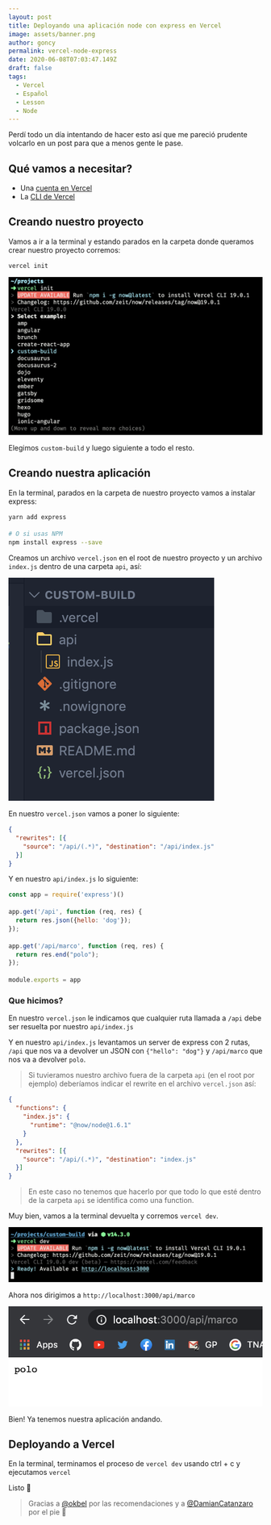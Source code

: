 ```yaml
---
layout: post
title: Deployando una aplicación node con express en Vercel
image: assets/banner.png
author: goncy
permalink: vercel-node-express
date: 2020-06-08T07:03:47.149Z
draft: false
tags:
  - Vercel
  - Español
  - Lesson
  - Node
---
```


Perdí todo un día intentando de hacer esto así que me pareció prudente volcarlo en un post para que a menos gente le pase.

## Qué vamos a necesitar?
* Una [cuenta en Vercel](https://vercel.com/signup)
* La [CLI de Vercel](https://vercel.com/download)

## Creando nuestro proyecto
Vamos a ir a la terminal y estando parados en la carpeta donde queramos crear nuestro proyecto corremos:
```bash
vercel init
```

![02](./assets/install.png)

Elegimos `custom-build` y luego siguiente a todo el resto.

## Creando nuestra aplicación
En la terminal, parados en la carpeta de nuestro proyecto vamos a instalar express:

```bash
yarn add express

# O si usas NPM
npm install express --save
```

Creamos un archivo `vercel.json` en el root de nuestro proyecto y un archivo `index.js` dentro de una carpeta `api`, así:

![03](./assets/folders.png)

En nuestro `vercel.json` vamos a poner lo siguiente:

```json
{
  "rewrites": [{
    "source": "/api/(.*)", "destination": "/api/index.js"
  }]
}
```

Y en nuestro `api/index.js` lo siguiente:

```js
const app = require('express')()

app.get('/api', function (req, res) {
  return res.json({hello: 'dog'});
});

app.get('/api/marco', function (req, res) {
  return res.end("polo");
});

module.exports = app
```

### Que hicimos?
En nuestro `vercel.json` le indicamos que cualquier ruta llamada a `/api` debe ser resuelta por nuestro `api/index.js`

Y en nuestro `api/index.js` levantamos un server de express con 2 rutas, `/api` que nos va a devolver un JSON con `{"hello": "dog"}` y `/api/marco` que nos va a devolver `polo`.

> Si tuvieramos nuestro archivo fuera de la carpeta `api` (en el root por ejemplo) deberíamos indicar el rewrite en el archivo `vercel.json` así:
```json
{
  "functions": {
    "index.js": {
      "runtime": "@now/node@1.6.1"
    }
  },
  "rewrites": [{
    "source": "/api/(.*)", "destination": "index.js"
  }]
}
```
> En este caso no tenemos que hacerlo por que todo lo que esté dentro de la carpeta `api` se identifica como una function.

Muy bien, vamos a la terminal devuelta y corremos `vercel dev`.

![04](./assets/dev.png)

Ahora nos dirigimos a `http://localhost:3000/api/marco`

![05](./assets/response.png)

Bien! Ya tenemos nuestra aplicación andando.

## Deployando a Vercel
En la terminal, terminamos el proceso de `vercel dev` usando ctrl + c y ejecutamos `vercel`

Listo 💪

> Gracias a [@okbel](https://twitter.com/okbel) por las recomendaciones y a [@DamianCatanzaro](https://twitter.com/DamianCatanzaro) por el pie 🙌
